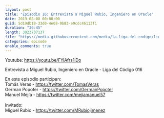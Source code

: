 ```yaml
---
layout: post
title: "Episodio 16: Entrevista a Miguel Rubio, Ingeniero en Oracle"
date: 2019-08-08 00:00:00
guid: 5d19db18-33d0-4e08-9b83-e9cdc46113f1
duration: "36:45"
length: 3023737137
file: "https://media.githubusercontent.com/media/la-liga-del-codigo/ligadelcodigo/master/files/2019-08-15-miguel-rubio-ingeniero-oracle.mp3"
categories: episode
enable_comments: true
---
```


Youtube: https://youtu.be/FYiAfrs1iDo

Entrevista a Miguel Rubio, Ingeniero en Oracle - Liga del Código 016

En este episodio participan:
<br/>Tomás Veras - https://twitter.com/TomasVeras
<br/>German Popoter - https://twitter.com/GermanPopoter
<br/>Manuel Mejía - https://twitter.com/mejiamanuel57
<br/>
<br/>Invitado: 
<br/>Miguel Rubio - https://twitter.com/MRubiojimenez
